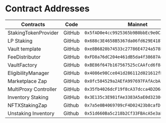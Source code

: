 # Contract Addresses

| **Contracts**         | **Code** | **Mainnet**                                  |
| --------------------- | -------- | -------------------------------------------- |
| StakingTokenProvider  | GitHub   | `0x5fAD0e4cc9925365b9B0bbEc9e0C3536c0B1a5C7` |
| LP Staking            | GitHub   | `0x688c3E4658B5367da06fd629E41879beaB538E37` |
| Vault template        | GitHub   | `0xe8B6820b74533c27786E4724a578Bfca28D97BD1` |
| FeeDistributor        | GitHub   | `0xFD8a76dC204e461dB5da4f38687AdC9CC5ae4a86` |
| VaultFactory          | GitHub   | `0xBE86f647b167567525cCAAfcd6f881F1Ee558216` |
| EligibilityManager    | GitHub   | `0x4086e98Cce041d286112d021612fD894cFed94D5` |
| Marketplace Zap       | GitHub   | `0x0fc584529a2AEfA997697FAfAcbA5831faC0c22d` |
| MultiProxy Controller | GitHub   | `0x35fb4026dcF19f8cA37dcca4D2D68A549548750C` |
| Inventory Staking     | GitHub   | `0x3E135c3E981fAe3383A5aE0d323860a34CfAB893` |
| NFTXStakingZap        | Github   | `0x7a5e0B4069709cF4D02423b8cafDc608f4436791` |
| Unstaking Inventory   | Github   | `0x51d660Ba5c218b2Cf33FBAcA5e3aBb8aEff3543B` |

